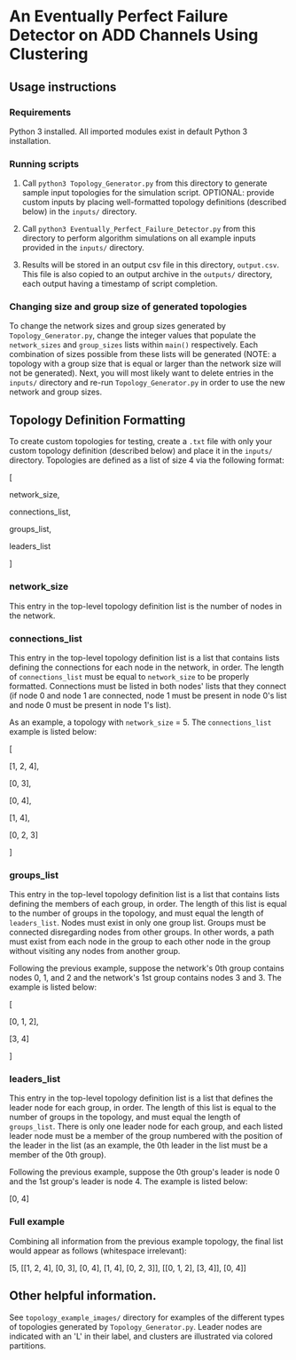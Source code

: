 # An Eventually Perfect Failure Detector on ADD Channels Using Clustering

## Usage instructions

### Requirements

Python 3 installed. All imported modules exist in default Python 3 installation.

### Running scripts

1. Call `python3 Topology_Generator.py` from this directory to generate sample input topologies for the simulation script. OPTIONAL: provide custom inputs by placing well-formatted topology definitions (described below) in the `inputs/` directory.

2. Call `python3 Eventually_Perfect_Failure_Detector.py` from this directory to perform algorithm simulations on all example inputs provided in the `inputs/` directory.

3. Results will be stored in an output csv file in this directory, `output.csv`. This file is also copied to an output archive in the `outputs/` directory, each output having a timestamp of script completion.

### Changing size and group size of generated topologies

To change the network sizes and group sizes generated by `Topology_Generator.py`, change the integer values that populate the `network_sizes` and `group_sizes` lists within `main()` respectively. Each combination of sizes possible from these lists will be generated (NOTE: a topology with a group size that is equal or larger than the network size will not be generated). Next, you will most likely want to delete entries in the `inputs/` directory and re-run `Topology_Generator.py` in order to use the new network and group sizes.

## Topology Definition Formatting

To create custom topologies for testing, create a `.txt` file with only your custom topology definition (described below) and place it in the `inputs/` directory. Topologies are defined as a list of size 4 via the following format:

[

network_size,

connections_list,

groups_list,

leaders_list

]

### network_size

This entry in the top-level topology definition list is the number of nodes in the network.

### connections_list

This entry in the top-level topology definition list is a list that contains lists defining the connections for each node in the network, in order. The length of `connections_list` must be equal to `network_size` to be properly formatted. Connections must be listed in both nodes' lists that they connect (if node 0 and node 1 are connected, node 1 must be present in node 0's list and node 0 must be present in node 1's list).

As an example, a topology with `network_size` = 5. The `connections_list` example is listed below:

[

[1, 2, 4],

[0, 3],

[0, 4],

[1, 4],

[0, 2, 3]

]

### groups_list

This entry in the top-level topology definition list is a list that contains lists defining the members of each group, in order. The length of this list is equal to the number of groups in the topology, and must equal the length of `leaders_list`. Nodes must exist in only one group list. Groups must be connected disregarding nodes from other groups. In other words, a path must exist from each node in the group to each other node in the group without visiting any nodes from another group.

Following the previous example, suppose the network's 0th group contains nodes 0, 1, and 2 and the network's 1st group contains nodes 3 and 3. The example is listed below:

[

[0, 1, 2],

[3, 4]

]

### leaders_list

This entry in the top-level topology definition list is a list that defines the leader node for each group, in order. The length of this list is equal to the number of groups in the topology, and must equal the length of `groups_list`. There is only one leader node for each group, and each listed leader node must be a member of the group numbered with the position of the leader in the list (as an example, the 0th leader in the list must be a member of the 0th group).

Following the previous example, suppose the 0th group's leader is node 0 and the 1st group's leader is node 4. The example is listed below:

[0, 4]

### Full example

Combining all information from the previous example topology, the final list would appear as follows (whitespace irrelevant):

[5, [[1, 2, 4], [0, 3], [0, 4], [1, 4], [0, 2, 3]], [[0, 1, 2], [3, 4]], [0, 4]]

## Other helpful information.

See `topology_example_images/` directory for examples of the different types of topologies generated by `Topology_Generator.py`. Leader nodes are indicated with an 'L' in their label, and clusters are illustrated via colored partitions.
